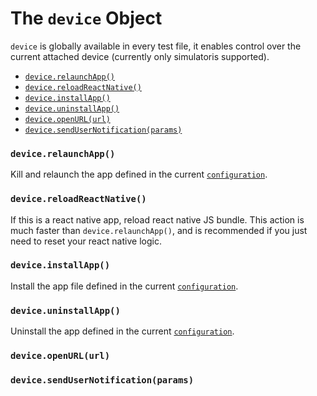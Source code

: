 # The `device` Object

`device` is globally available in every test file, it enables control over the current attached device (currently only simulatoris supported).

- [`device.relaunchApp()`](#devicerelaunchapp)
- [`device.reloadReactNative()`](#devicereloadreactnative)
- [`device.installApp()`](#deviceinstallapp)
- [`device.uninstallApp()`](#deviceuninstallapp)
- [`device.openURL(url)`](#deviceopenurl)
- [`device.sendUserNotification(params)`](#devicesendusernotifications)

### `device.relaunchApp()`
Kill and relaunch the app defined in the current [`configuration`](APIRef.Configuration.md).



### `device.reloadReactNative()`
If this is a react native app, reload react native JS bundle. This action is much faster than `device.relaunchApp()`, and is recommended if you just need to reset your react native logic.

### `device.installApp()`
Install the app file defined in the current [`configuration`](APIRef.Configuration.md).

### `device.uninstallApp()`
Uninstall the app defined in the current [`configuration`](APIRef.Configuration.md).

### `device.openURL(url)`


### `device.sendUserNotification(params)`

